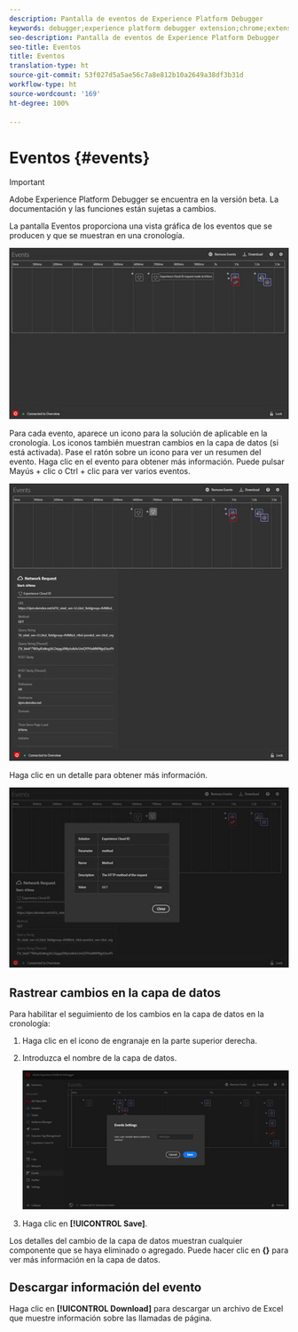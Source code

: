 ```yaml
---
description: Pantalla de eventos de Experience Platform Debugger
keywords: debugger;experience platform debugger extension;chrome;extension;events;dtm;target
seo-description: Pantalla de eventos de Experience Platform Debugger
seo-title: Eventos
title: Eventos
translation-type: ht
source-git-commit: 53f027d5a5ae56c7a8e812b10a2649a38df3b31d
workflow-type: ht
source-wordcount: '169'
ht-degree: 100%

---
```



# Eventos {#events}

>[!IMPORTANT]
>
>Adobe Experience Platform Debugger se encuentra en la versión beta. La documentación y las funciones están sujetas a cambios.

La pantalla Eventos proporciona una vista gráfica de los eventos que se producen y que se muestran en una cronología.

![](assets/events.jpg)

Para cada evento, aparece un icono para la solución de aplicable en la cronología. Los iconos también muestran cambios en la capa de datos (si está activada). Pase el ratón sobre un icono para ver un resumen del evento. Haga clic en el evento para obtener más información. Puede pulsar Mayús + clic o Ctrl + clic para ver varios eventos.

![](assets/events-details.jpg)

Haga clic en un detalle para obtener más información.

![](assets/events-details-more.jpg)

## Rastrear cambios en la capa de datos

Para habilitar el seguimiento de los cambios en la capa de datos en la cronología:

1. Haga clic en el icono de engranaje en la parte superior derecha.
1. Introduzca el nombre de la capa de datos.

   ![](assets/event-datalayer.jpg)

1. Haga clic en **[!UICONTROL Save]**.

Los detalles del cambio de la capa de datos muestran cualquier componente que se haya eliminado o agregado. Puede hacer clic en **{}** para ver más información en la capa de datos.

## Descargar información del evento

Haga clic en **[!UICONTROL Download]** para descargar un archivo de Excel que muestre información sobre las llamadas de página.